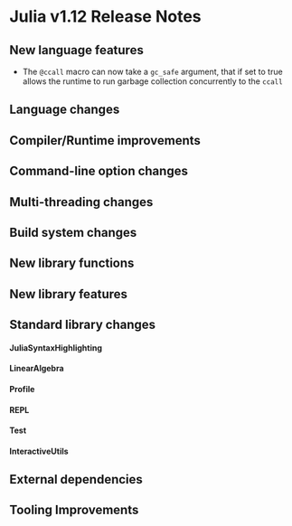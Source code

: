 Julia v1.12 Release Notes
========================

New language features
---------------------

* The `@ccall` macro can now take a `gc_safe` argument, that if set to true allows the runtime to run garbage collection concurrently to the `ccall`

Language changes
----------------

Compiler/Runtime improvements
-----------------------------

Command-line option changes
---------------------------

Multi-threading changes
-----------------------

Build system changes
--------------------

New library functions
---------------------

New library features
--------------------

Standard library changes
------------------------

#### JuliaSyntaxHighlighting

#### LinearAlgebra

#### Profile

#### REPL

#### Test

#### InteractiveUtils

External dependencies
---------------------

Tooling Improvements
--------------------

<!--- generated by NEWS-update.jl: -->

